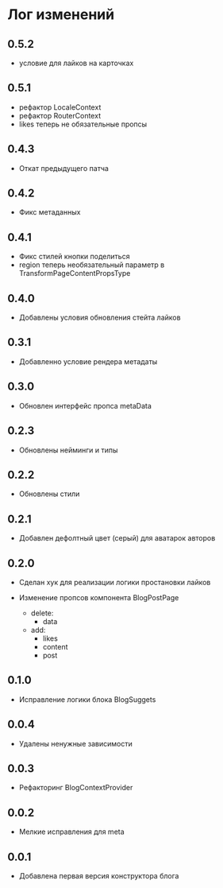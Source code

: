 # Лог изменений

## 0.5.2

- условие для лайков на карточках

## 0.5.1

- рефактор LocaleContext
- рефактор RouterContext
- likes теперь не обязательные пропсы

## 0.4.3

- Откат предыдущего патча

## 0.4.2

- Фикс метаданных

## 0.4.1

- Фикс стилей кнопки поделиться
- region теперь необязательный параметр в TransformPageContentPropsType

## 0.4.0

- Добавлены условия обновления стейта лайков

## 0.3.1

- Добавленно условие рендера метадаты

## 0.3.0

- Обновлен интерфейс пропса metaData

## 0.2.3

- Обновлены нейминги и типы

## 0.2.2

- Обновлены стили

## 0.2.1

- Добавлен дефолтный цвет (серый) для аватарок авторов

## 0.2.0

- Сделан хук для реализации логики простановки лайков

- Изменение пропсов компонента BlogPostPage
  - delete:
    - data
  - add:
    - likes
    - content
    - post

## 0.1.0

- Исправление логики блока BlogSuggets

## 0.0.4

- Удалены ненужные зависимости

## 0.0.3

- Рефакторинг BlogContextProvider

## 0.0.2

- Мелкие исправления для meta

## 0.0.1

- Добавлена первая версия конструктора блога
